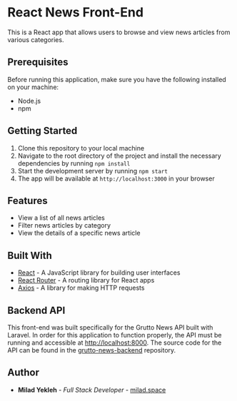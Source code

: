 
# React News Front-End

This is a React app that allows users to browse and view news articles from various categories.


## Prerequisites

Before running this application, make sure you have the following installed on your machine:

-   Node.js
-   npm

## Getting Started

1.  Clone this repository to your local machine
2.  Navigate to the root directory of the project and install the necessary dependencies by running `npm install`
3.  Start the development server by running `npm start`
4.  The app will be available at `http://localhost:3000` in your browser

## Features

-   View a list of all news articles
-   Filter news articles by category
-   View the details of a specific news article

## Built With

-   [React](https://reactjs.org/) - A JavaScript library for building user interfaces
-   [React Router](https://reactrouter.com/) - A routing library for React apps
-   [Axios](https://github.com/axios/axios) - A library for making HTTP requests


## Backend API

This front-end was built specifically for the Grutto News API built with Laravel. In order for this application to function properly, the API must be running and accessible at [http://localhost:8000](http://localhost:8000). The source code for the API can be found in the [grutto-news-backend](https://github.com/grutto/grutto-news-backend) repository.


## Author

-   **Milad Yekleh** - _Full Stack Developer_ - [milad.space](https://milad.space) 
